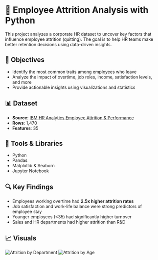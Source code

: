 # 🧠 Employee Attrition Analysis with Python

This project analyzes a corporate HR dataset to uncover key factors that influence employee attrition (quitting). The goal is to help HR teams make better retention decisions using data-driven insights.


## 📌 Objectives
- Identify the most common traits among employees who leave
- Analyze the impact of overtime, job roles, income, satisfaction levels, and more
- Provide actionable insights using visualizations and statistics


## 📊 Dataset
- **Source**: [IBM HR Analytics Employee Attrition & Performance](https://www.kaggle.com/datasets/pavansubhasht/ibm-hr-analytics-attrition-dataset)
- **Rows**: 1,470
- **Features**: 35


## 🧰 Tools & Libraries
- Python
- Pandas
- Matplotlib & Seaborn
- Jupyter Notebook


## 🔍 Key Findings
- Employees working overtime had **2.5x higher attrition rates**
- Job satisfaction and work-life balance were strong predictors of employee stay
- Younger employees (<35) had significantly higher turnover
- Sales and HR departments had higher attrition than R&D


## 📈 Visuals
![Attrition by Department](outputs/charts/attrition_by_dept.png)
![Attrition by Age](outputs/charts/attrition_by_age.png)



